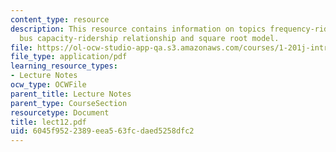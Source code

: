 ```yaml
---
content_type: resource
description: This resource contains information on topics frequency-ridership relationship,
  bus capacity-ridership relationship and square root model.
file: https://ol-ocw-studio-app-qa.s3.amazonaws.com/courses/1-201j-introduction-to-transportation-systems-fall-2006/6045f9522389eea563fcdaed5258dfc2_lect12.pdf
file_type: application/pdf
learning_resource_types:
- Lecture Notes
ocw_type: OCWFile
parent_title: Lecture Notes
parent_type: CourseSection
resourcetype: Document
title: lect12.pdf
uid: 6045f952-2389-eea5-63fc-daed5258dfc2
---
```

